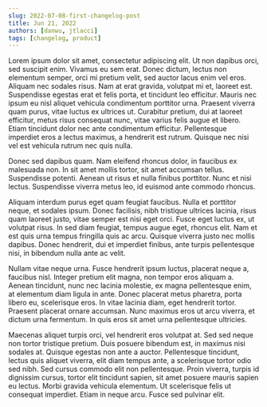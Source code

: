 ```yaml
---
slug: 2022-07-08-first-changelog-post
title: Jun 21, 2022
authors: [danwu, jtlacci]
tags: [changelog, product]
---
```


Lorem ipsum dolor sit amet, consectetur adipiscing elit. Ut non dapibus orci, sed suscipit enim. Vivamus eu sem erat. Donec dictum, lectus non elementum semper, orci mi pretium velit, sed auctor lacus enim vel eros. Aliquam nec sodales risus. Nam at erat gravida, volutpat mi et, laoreet est. Suspendisse egestas erat et felis porta, et tincidunt leo efficitur. Mauris nec ipsum eu nisl aliquet vehicula condimentum porttitor urna. Praesent viverra quam purus, vitae luctus ex ultrices ut. Curabitur pretium, dui at laoreet efficitur, metus risus consequat nunc, vitae varius felis augue et libero. Etiam tincidunt dolor nec ante condimentum efficitur. Pellentesque imperdiet eros a lectus maximus, a hendrerit est rutrum. Quisque nec nisi vel est vehicula rutrum nec quis nulla.

<!--truncate-->

Donec sed dapibus quam. Nam eleifend rhoncus dolor, in faucibus ex malesuada non. In sit amet mollis tortor, sit amet accumsan tellus. Suspendisse potenti. Aenean ut risus et nulla finibus porttitor. Nunc et nisi lectus. Suspendisse viverra metus leo, id euismod ante commodo rhoncus.

Aliquam interdum purus eget quam feugiat faucibus. Nulla et porttitor neque, et sodales ipsum. Donec facilisis, nibh tristique ultrices lacinia, risus quam laoreet justo, vitae semper est nisi eget orci. Fusce eget luctus ex, ut volutpat risus. In sed diam feugiat, tempus augue eget, rhoncus elit. Nam et est quis urna tempus fringilla quis ac arcu. Quisque viverra justo nec mollis dapibus. Donec hendrerit, dui et imperdiet finibus, ante turpis pellentesque nisi, in bibendum nulla ante ac velit.

Nullam vitae neque urna. Fusce hendrerit ipsum luctus, placerat neque a, faucibus nisl. Integer pretium elit magna, non tempor eros aliquam a. Aenean tincidunt, nunc nec lacinia molestie, ex magna pellentesque enim, at elementum diam ligula in ante. Donec placerat metus pharetra, porta libero eu, scelerisque eros. In vitae lacinia diam, eget hendrerit tortor. Praesent placerat ornare accumsan. Nunc maximus eros ut arcu viverra, et dictum urna fermentum. In quis eros sit amet urna pellentesque ultricies.

Maecenas aliquet turpis orci, vel hendrerit eros volutpat at. Sed sed neque non tortor tristique pretium. Duis posuere bibendum est, in maximus nisi sodales at. Quisque egestas non ante a auctor. Pellentesque tincidunt, lectus quis aliquet viverra, elit diam tempus ante, a scelerisque tortor odio sed nibh. Sed cursus commodo elit non pellentesque. Proin viverra, turpis id dignissim cursus, tortor elit tincidunt sapien, sit amet posuere mauris sapien eu lectus. Morbi gravida vehicula elementum. Ut scelerisque felis ut consequat imperdiet. Etiam in neque arcu. Fusce sed pulvinar elit.